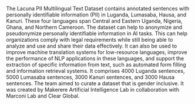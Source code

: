 The Lacuna PII Multilingual Text Dataset  contains annotated sentences with personally identifiable information (PII) in Luganda, Lumasaba, Hausa, and Kanuri. These four languages span Central and Eastern Uganda, Nigeria, Ghana, and Northern Cameroon. The dataset can help to anonymize and pseudonymize personally identifiable information in AI tasks. This can help organizations comply with legal requirements while still being able to analyze and use and share their data effectively. It can also be used to improve machine translation systems for low-resource languages,  improve the performance of NLP applications in these languages, and support the extraction of specific information from text, such as automated form filling and information retrieval systems. It comprises 4000 Luganda sentences, 5000 Lumasaba sentences, 3000 Kanuri sentences, and 3000 Hausa sentences. The team aimed to curate a dataset that is gender inclusive. It was created by Makerere Artificial Intelligence Lab in collaboration with Marconi Lab and Clear Global.